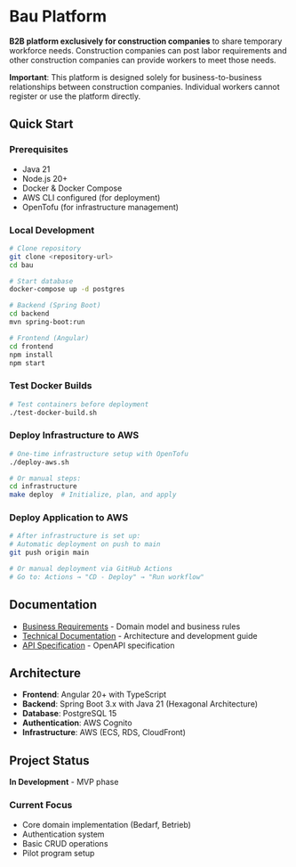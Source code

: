 # Bau Platform

**B2B platform exclusively for construction companies** to share temporary workforce needs. Construction companies can post labor requirements and other construction companies can provide workers to meet those needs.

**Important**: This platform is designed solely for business-to-business relationships between construction companies. Individual workers cannot register or use the platform directly.

## Quick Start

### Prerequisites
- Java 21
- Node.js 20+
- Docker & Docker Compose
- AWS CLI configured (for deployment)
- OpenTofu (for infrastructure management)

### Local Development
```bash
# Clone repository
git clone <repository-url>
cd bau

# Start database
docker-compose up -d postgres

# Backend (Spring Boot)
cd backend
mvn spring-boot:run

# Frontend (Angular)
cd frontend
npm install
npm start
```

### Test Docker Builds
```bash
# Test containers before deployment
./test-docker-build.sh
```

### Deploy Infrastructure to AWS
```bash
# One-time infrastructure setup with OpenTofu
./deploy-aws.sh

# Or manual steps:
cd infrastructure
make deploy  # Initialize, plan, and apply
```

### Deploy Application to AWS
```bash
# After infrastructure is set up:
# Automatic deployment on push to main
git push origin main

# Or manual deployment via GitHub Actions
# Go to: Actions → "CD - Deploy" → "Run workflow"
```

## Documentation

- [Business Requirements](doc/fach/fachlich.md) - Domain model and business rules
- [Technical Documentation](doc/tech/README.md) - Architecture and development guide
- [API Specification](api/) - OpenAPI specification

## Architecture

- **Frontend**: Angular 20+ with TypeScript
- **Backend**: Spring Boot 3.x with Java 21 (Hexagonal Architecture)
- **Database**: PostgreSQL 15
- **Authentication**: AWS Cognito
- **Infrastructure**: AWS (ECS, RDS, CloudFront)

## Project Status

**In Development** - MVP phase

### Current Focus
- Core domain implementation (Bedarf, Betrieb)
- Authentication system
- Basic CRUD operations
- Pilot program setup
